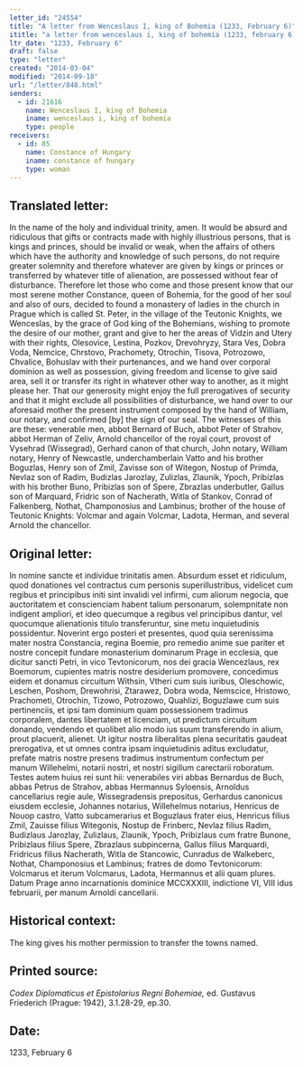 ```yaml
---
letter_id: "24554"
title: "A letter from Wenceslaus I, king of Bohemia (1233, February 6)"
ititle: "a letter from wenceslaus i, king of bohemia (1233, february 6)"
ltr_date: "1233, February 6"
draft: false
type: "letter"
created: "2014-03-04"
modified: "2014-09-18"
url: "/letter/848.html"
senders:
  - id: 21616
    name: Wenceslaus I, king of Bohemia
    iname: wenceslaus i, king of bohemia
    type: people
receivers:
  - id: 85
    name: Constance of Hungary
    iname: constance of hungary
    type: woman
---
```

<h2> Translated letter:</h2>In the name of the holy and individual trinity, amen.
It would be absurd and ridiculous that gifts or contracts made with highly illustrious persons, that is kings and princes, should be invalid or weak, when the affairs of others which have the authority and knowledge of such persons, do not require greater solemnity and therefore whatever are given by kings or princes or transferred by whatever title of alienation, are possessed without fear of disturbance.  Therefore let those who come and those present know that our most serene mother Constance, queen of Bohemia, for the good of her soul and also of ours, decided to found a monastery of ladies in the church in Prague which is called St. Peter, in the village of the Teutonic Knights, we Wenceslas, by the grace of God king of the Bohemians, wishing to promote the desire of our mother, grant and give to her the areas of Vidzin and Utery with their rights, Olesovice, Lestina, Pozkov, Drevohryzy, Stara Ves, Dobra Voda, Nemcice, Chrstovo, Prachomety, Otrochin, Tisova, Potrozowo, Chvalice, Bohuslav with their purtenances, and we hand over corporal dominion as well as possession, giving freedom and license to give said area, sell it or transfer its right in whatever other way to another, as it might please her.
That our generosity might enjoy the full prerogatives of security and that it might exclude all possibilities of disturbance, we hand over to our aforesaid mother the present instrument composed by the hand of William, our notary, and confirmed [by] the sign of our seal.  The witnesses of this are these:  venerable men, abbot Bernard of Buch, abbot Peter of Strahov, abbot Herman of Zeliv, Arnold chancellor of the royal court, provost of Vysehrad (Wissegrad), Gerhard canon of that church, John notary, William notary, Henry of Newcastle, underchamberlain Vatto and his brother Boguzlas, Henry son of Zmil, Zavisse son of Witegon, Nostup of Primda, Nevlaz son of Radim, Budizlas Jarozlay, Zulizlas, Zlaunik, Ypoch, Pribizlas with his brother Buno, Pribizlas son of Spere, Zbrazlas underbutler, Gallus son of Marquard, Fridric son of Nacherath, Witla of Stankov, Conrad of Falkenberg, Nothat, Champonosius and Lambinus; brother of the house of Teutonic Knights:  Volcmar and again Volcmar, Ladota, Herman, and several Arnold the chancellor.
<h2 class="mt-4"> Original letter:</h2>In nomine sancte et individue trinitatis amen.
Absurdum esset et ridiculum, quod donationes vel contractus cum personis superillustribus, videlicet cum regibus et principibus initi sint invalidi vel infirmi, cum aliorum negocia, que auctoritatem et conscienciam habent talium personarum, solempnitate non indigent ampliori, et ideo quecumque a regibus vel principibus dantur, vel quocumque alienationis titulo transferuntur, sine metu inquietudinis possidentur.  Noverint ergo posteri et presentes, quod quia serenissima mater nostra Constancia, regina Boemie, pro remedio anime sue pariter et nostre concepit fundare monasterium dominarum Prage in ecclesia, que dicitur sancti Petri, in vico Tevtonicorum, nos dei gracia Wencezlaus, rex Boemorum, cupientes matris nostre desiderium promovere, concedimus eidem et donamus circuitum Withsin, Vtheri cum suis iuribus, Oleschowic, Leschen, Poshom, Drewohrisi, Ztarawez, Dobra woda, Nemscice, Hristowo, Prachometi, Otrochin, Tizowo, Potrozowo, Quahlizi, Boguzlawe cum suis pertinenciis, et ipsi tam dominium quam possessionem tradimus corporalem, dantes libertatem et licenciam, ut predictum circuitum donando, vendendo et quolibet alio modo ius suum transferendo in alium, prout placuerit, alienet.  Ut igitur nostra liberalitas plena securitatis gaudeat prerogativa, et ut omnes contra ipsam inquietudinis aditus excludatur, prefate matris nostre presens tradimus instrumentum confectum per manum Willehelmi, notarii nostri, et nostri sigillum carectarii roboratum.
Testes autem huius rei sunt hii:  venerabiles viri abbas Bernardus de Buch, abbas Petrus de Strahov, abbas Hermannus Syloensis, Arnoldus cancellarius regie aule, Wissegradensis prepositus, Gerhardus canonicus eiusdem ecclesie, Johannes notarius, Willehelmus notarius, Henricus de Nouop castro, Vatto subcamerarius et Boguzlaus frater eius, Henricus filius Zmil, Zauisse filius Witegonis, Nostup de Frinberc, Nevlaz filius Radim, Budizlaus Jarozlay, Zulizlaus, Zlaunik, Ypoch, Pribizlaus cum fratre Bunone, Pribizlaus filius Spere, Zbrazlaus subpincerna, Gallus filius Marquardi, Fridricus filius Nacherath, Witla de Stancowic, Cunradus de Walkeberc, Nothat, Champonosius et Lambinus; fratres de domo Tevtonicorum:  Volcmarus et iterum Volcmarus, Ladota, Hermannus et alii quam plures.
Datum Prage anno incarnationis dominice MCCXXXIII, indictione VI, VIII idus februarii, per manum Arnoldi cancellarii.
<h2 class="mt-4"> Historical context:</h2>The king gives his mother permission to transfer the towns named.
<h2 class="mt-4"> Printed source:</h2><p><em>Codex Diplomaticus et Epistolarius Regni Bohemiae,</em> ed. Gustavus Friederich (Prague: 1942), 3.1.28-29, ep.30.</p><h2 class="mt-4"> Date:</h2>1233, February 6